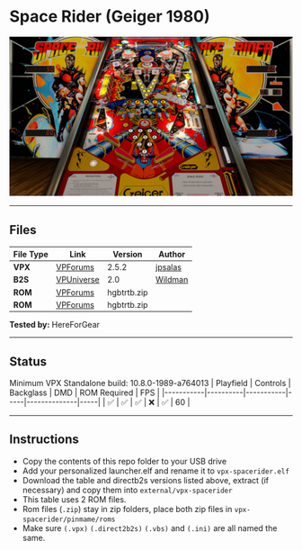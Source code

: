 # Space Rider (Geiger 1980)

![Table Preview](https://github.com/lilalien/vpx-images/blob/main/vpx-spacerider.png)

---

## Files
| File Type | Link | Version | Author | 
|-----------|--------|----------|--------------|
| **VPX** | [VPForums](https://www.vpforums.org/index.php?app=downloads&showfile=15649/) | 2.5.2 | [jpsalas](https://www.vpforums.org/index.php?showuser=277) |
| **B2S** | [VPUniverse](https://vpuniverse.com/files/file/2396-space-ridergeiger-1980/) | 2.0 | [Wildman](https://vpuniverse.com/profile/5-wildman/) |
| **ROM** | [VPForums](https://www.vpforums.org/index.php?app=downloads&showfile=695/) | hgbtrtb.zip |  | [destruk](https://www.vpforums.org/index.php?showuser=5) |
| **ROM** | [VPForums](https://www.vpforums.org/index.php?app=downloads&showfile=696/) | hgbtrtb.zip |  | [destruk](https://www.vpforums.org/index.php?showuser=5) |

**Tested by:** HereForGear

---

## Status 

Minimum VPX Standalone build: 10.8.0-1989-a764013
| Playfield | Controls | Backglass | DMD | ROM Required | FPS | 
|-----------|----------|-----------|-----|--------------|-----|
| :white_check_mark: | :white_check_mark: | :white_check_mark: | :x: | :white_check_mark: | 60 |

---

## Instructions

- Copy the contents of this repo folder to your USB drive
- Add your personalized launcher.elf and rename it to `vpx-spacerider.elf`
- Download the table and directb2s versions listed above, extract (if necessary) and copy them into `external/vpx-spacerider`
- This table uses 2 ROM files.
- Rom files (`.zip`) stay in zip folders, place both zip files in `vpx-spacerider/pinmame/roms`
- Make sure `(.vpx)` `(.direct2b2s)` `(.vbs)` and `(.ini)` are all named the same.
